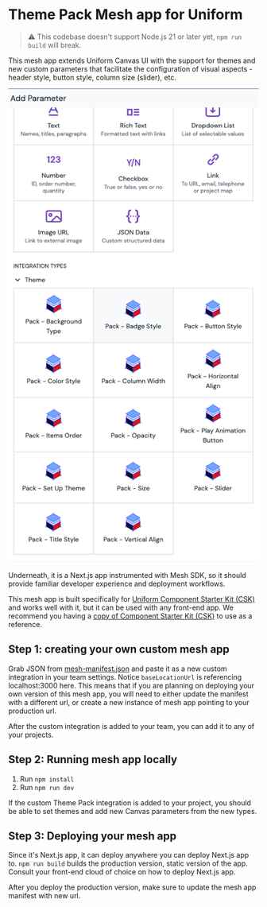 # Theme Pack Mesh app for Uniform

> ⚠️ This codebase doesn't support Node.js 21 or later yet, `npm run build` will break.

This mesh app extends Uniform Canvas UI with the support for themes and new custom parameters that facilitate the configuration of visual aspects - header style, button style, column size (slider), etc.

![alt text](public/theme-pack-parameters.png "Theme Pack parameters")

Underneath, it is a Next.js app instrumented with Mesh SDK, so it should provide familiar developer experience and deployment workflows.

This mesh app is built specifically for [Uniform Component Starter Kit (CSK)](https://components.uniform.app/) and works well with it, but it can be used with any front-end app. We recommend you having a [copy of Component Starter Kit (CSK)](https://github.com/uniformdev/uniform-component-starter-kit) to use as a reference.

## Step 1: creating your own custom mesh app

Grab JSON from [mesh-manifest.json](./mesh-manifest.json) and paste it as a new custom integration in your team settings. Notice `baseLocationUrl` is referencing localhost:3000 here. This means that if you are planning on deploying your own version of this mesh app, you will need to either update the manifest with a different url, or create a new instance of mesh app pointing to your production url.

After the custom integration is added to your team, you can add it to any of your projects.

## Step 2: Running mesh app locally

1. Run `npm install`
2. Run `npm run dev`

If the custom Theme Pack integration is added to your project, you should be able to set themes and add new Canvas parameters from the new types.

## Step 3: Deploying your mesh app

Since it's Next.js app, it can deploy anywhere you can deploy Next.js app to.
`npm run build` builds the production version, static version of the app. Consult your front-end cloud of choice on how to deploy Next.js app.

After you deploy the production version, make sure to update the mesh app manifest with new url.

